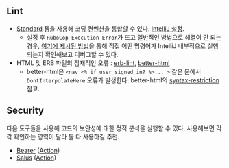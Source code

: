 ## Lint

* [Standard](https://github.com/standardrb/standard) 젬을 사용해 코딩 컨벤션을 통합할 수 있다. [IntelliJ 설정](https://www.jetbrains.com/help/idea/robocop.html#prerequisites).
  * 설정 후 `RuboCop Execution Error`가 뜨고 일반적인 방법으로 해결이 안 되는 경우, [여기에 제시된 방법](https://youtrack.jetbrains.com/issue/RUBY-27930/RuboCop-execution-error#focus=Comments-27-4798821.0-0)을 통해 직접 어떤 명령어가 IntelliJ 내부적으로 실행되는지 확인해보고 디버그할 수 있다.
* HTML 및 ERB 파일의 잠재적인 오류 : [erb-lint](https://github.com/Shopify/erb-lint), [better-html](https://github.com/Shopify/better-html)
    * better-html은 `<nav <% if user_signed_in? %>... >` 같은 문에서 `DontInterpolateHere` 오류가 발생한다. better-html의 [syntax-restriction](https://github.com/Shopify/better-html/blob/main/README.md#syntax-restriction) 참고.


## Security

다음 도구들을 사용해 코드의 보안성에 대한 정적 분석을 실행할 수 있다. 사용해보면 각각 확인하는 영역이 달라 둘 다 사용하길 추천.

* [Bearer](https://github.com/Bearer/bearer) ([Action](https://github.com/marketplace/actions/bearer-security))
* [Salus](https://github.com/coinbase/salus) ([Action](https://github.com/federacy/scan-action))
